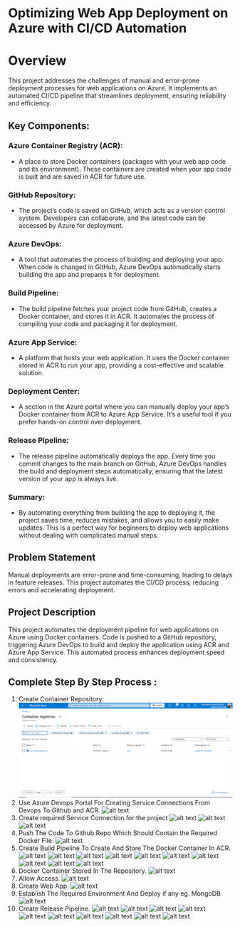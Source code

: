 # Optimizing Web App Deployment on Azure with CI/CD Automation


# Overview
This project addresses the challenges of manual and error-prone deployment processes for web applications on Azure. It implements an automated CI/CD pipeline that streamlines deployment, ensuring reliability and efficiency.

## Key Components:
### Azure Container Registry (ACR):
- A place to store Docker containers (packages with your web app code and its environment). These containers are created when your app code is built and are saved in ACR for future use.

### GitHub Repository:
- The project’s code is saved on GitHub, which acts as a version control system. Developers can collaborate, and the latest code can be accessed by Azure for deployment.

### Azure DevOps:
- A tool that automates the process of building and deploying your app. When code is changed in GitHub, Azure DevOps automatically starts building the app and prepares it for deployment.

### Build Pipeline:
- The build pipeline fetches your project code from GitHub, creates a Docker container, and stores it in ACR. It automates the process of compiling your code and packaging it for deployment.

### Azure App Service:
- A platform that hosts your web application. It uses the Docker container stored in ACR to run your app, providing a cost-effective and scalable solution.

### Deployment Center:
- A section in the Azure portal where you can manually deploy your app’s Docker container from ACR to Azure App Service. It’s a useful tool if you prefer hands-on control over deployment.

### Release Pipeline:
- The release pipeline automatically deploys the app. Every time you commit changes to the main branch on GitHub, Azure DevOps handles the build and deployment steps automatically, ensuring that the latest version of your app is always live.

### Summary:
- By automating everything from building the app to deploying it, the project saves time, reduces mistakes, and allows you to easily make updates. This is a perfect way for beginners to deploy web applications without dealing with complicated manual steps.


## Problem Statement

Manual deployments are error-prone and time-consuming, leading to delays in feature releases. This project automates the CI/CD process, reducing errors and accelerating deployment.

## Project Description

This project automates the deployment pipeline for web applications on Azure using Docker containers. Code is pushed to a GitHub repository, triggering Azure DevOps to build and deploy the application using ACR and Azure App Service. This automated process enhances deployment speed and consistency.

## Complete Step By Step Process :
1. Create Container Repository:
![alt text](assts/image.png)
2. Use Azure Devops Portal For Creating Service Connections From Devops To Github and ACR.
![alt text](image-1.png)
3. Create required Service Connection for the project
![alt text](image-3.png)
![alt text](image-2.png)
![alt text](image-4.png)
4. Push The Code To Github Repo Which Should Contain the Required Docker File.
![alt text](image-5.png)
5. Create Build Pipeline To Create And Store The Docker Container In ACR.
![alt text](image-6.png)
![alt text](image-7.png)
![alt text](image-8.png)
![alt text](image-9.png)
![alt text](image-13.png)
![alt text](image-12.png)
![alt text](image-10.png)
![alt text](image-11.png)
![alt text](image-14.png)
![alt text](image-15.png)
6. Docker Container Stored In The Repository.
![alt text](image-16.png)
7. Allow Access.
![alt text](image-17.png)
8. Create Web App.
![alt text](image-18.png)
9. Establish The Required Environment And Deploy if any eg. MongoDB
![alt text](image-19.png)
10. Create Release Pipeline.
![alt text](image-20.png)
![alt text](image-21.png)
![alt text](image-22.png)
![alt text](image-23.png)
![alt text](image-25.png)
![alt text](image-24.png)
![alt text](image-26.png)
![alt text](image-27.png)
![alt text](image-28.png)
![alt text](image-29.png)
